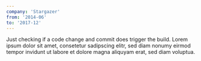 ```yaml
---
company: 'Stargazer'
from: '2014-06'
to: '2017-12'
---
```

Just checking if a  code change and commit does trigger the build. 
Lorem ipsum dolor sit amet, consetetur sadipscing elitr, sed diam nonumy eirmod tempor invidunt ut labore et dolore magna aliquyam erat, sed diam voluptua.
